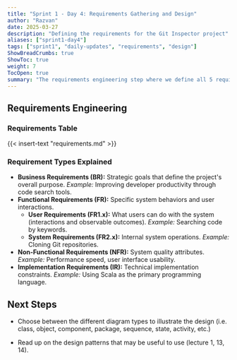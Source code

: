 ```yaml
---
title: "Sprint 1 - Day 4: Requirements Gathering and Design"
author: "Razvan"
date: 2025-03-27
description: "Defining the requirements for the Git Inspector project"
aliases: ["sprint1-day4"]
tags: ["sprint1", "daily-updates", "requirements", "design"]
ShowBreadCrumbs: true
ShowToc: true
weight: 7
TocOpen: true
summary: "The requirements engineering step where we define all 5 requirement types: Business, Functional (user and system), Non-Functional, Implementation."
---
```


## Requirements Engineering

### Requirements Table

{{< insert-text "requirements.md" >}}


### Requirement Types Explained

- **Business Requirements (BR):** Strategic goals that define the project's overall purpose. _Example:_ Improving developer productivity through code search tools.
- **Functional Requirements (FR):** Specific system behaviors and user interactions.
  - **User Requirements (FR1.x):** What users can do with the system (interactions and observable outcomes). _Example:_ Searching code by keywords.
  - **System Requirements (FR2.x):** Internal system operations. _Example:_ Cloning Git repositories.
- **Non-Functional Requirements (NFR):** System quality attributes. _Example:_ Performance speed, user interface usability.
- **Implementation Requirements (IR):** Technical implementation constraints. _Example:_ Using Scala as the primary programming language.

## Next Steps

- Choose between the different diagram types to illustrate the design (i.e. class, object, component, package, sequence, state, activity, etc.)

- Read up on the design patterns that may be useful to use (lecture 1, 13, 14).
